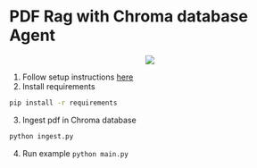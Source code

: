 # PDF Rag with Chroma database Agent

<p align="center">
  <a href="https://docs.crewai.com/tools/pdfsearchtool"><img src="https://img.shields.io/badge/CrewAI-PDFSearchTool-blue" /></a>
</p>

1. Follow setup instructions [here](../../../README.md#getting-started)
2. Install requirements

```bash
pip install -r requirements
```

3. Ingest pdf in Chroma database

```python
python ingest.py
```

4. Run example `python main.py`

